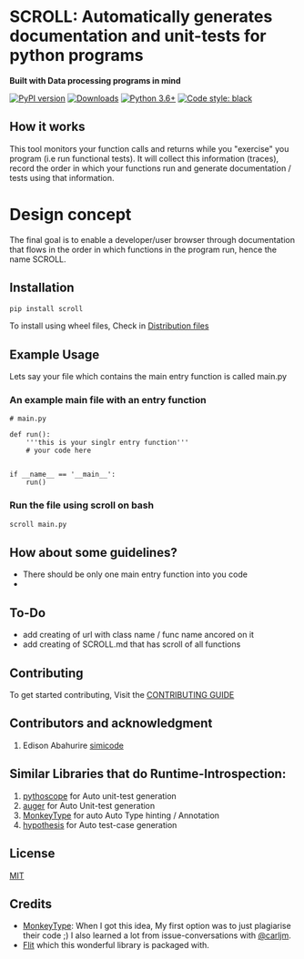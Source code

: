 SCROLL: Automatically generates documentation and unit-tests for python programs
=======
**Built with Data processing programs in mind**


[![PyPI version](https://badge.fury.io/py/scroll.svg)](https://badge.fury.io/py/scroll)
[![Downloads](https://pepy.tech/badge/scroll)](https://pepy.tech/project/scroll)
[![Python 3.6+](https://img.shields.io/badge/python-3.6+-blue.svg)](https://www.python.org/downloads/)
[![Code style: black](https://img.shields.io/badge/code%20style-black-000000.svg)](https://github.com/ambv/black)


## How it works
This tool monitors your function calls and returns while you "exercise" you program (i.e run functional tests).
It will collect this information (traces), record the order in which your functions run and generate documentation / tests using that information.


# Design concept
The final goal is to enable a developer/user browser through documentation that flows
in the order in which functions in the program run, hence the name SCROLL.


## Installation

```bash
pip install scroll
```

To install using wheel files, Check in [Distribution files](./dist)


## Example Usage
Lets say your file which contains the main entry function is called main.py

### An example main file with an entry function
```
# main.py

def run():
    '''this is your singlr entry function'''
    # your code here


if __name__ == '__main__':
    run()
```

### Run the file using scroll on bash 
```bash
scroll main.py
```


## How about some guidelines?
- There should be only one main entry function into you code
- 

## To-Do
- add creating of url with class name / func name ancored on it
- add creating of SCROLL.md that has scroll of all functions

## Contributing

To get started contributing, Visit the [CONTRIBUTING GUIDE](./CONTRIBUTING.MD)


## Contributors and acknowledgment
1. Edison Abahurire [simicode](https://github.com/SimiCode)


## Similar Libraries that do Runtime-Introspection:
1. [pythoscope](https://github.com/mkwiatkowski/pythoscope) for Auto unit-test generation
2. [auger](https://github.com/laffra/auger) for Auto Unit-test generation
3. [MonkeyType](https://github.com/Instagram/MonkeyType) for auto Auto Type hinting /  Annotation
4. [hypothesis](https://hypothesis.readthedocs.io/en/latest/index.html) for Auto test-case generation


## License
[MIT](https://choosealicense.com/licenses/mit/)


## Credits
- [MonkeyType](https://github.com/Instagram/MonkeyType): When I got this idea, My first option was to just plagiarise their code ;)
I also learned a lot from issue-conversations with [@carljm](https://github.com/carljm).
- [Flit](https://buildmedia.readthedocs.org/media/pdf/flit/latest/flit.pdf) which this wonderful library is packaged with.

